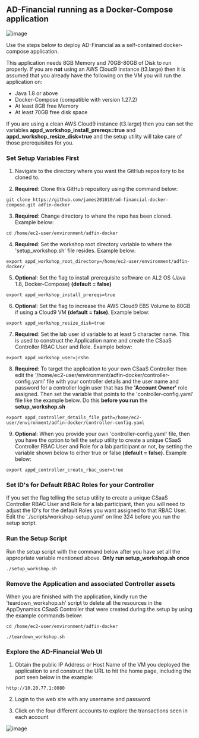 ## AD-Financial running as a Docker-Compose application

![image](https://github.com/james201010/ad-financial-docker-compose/assets/7450910/34964057-7682-4478-9cc2-502bb89ba90f)

Use the steps below to deploy AD-Financial as a self-contained docker-compose application.

This application needs 8GB Memory and 70GB-80GB of Disk to run properly.  If you are **not** using an AWS Cloud9 instance (t3.large) then it is assumed that you already have the following on the VM you will run the application on:

- Java 1.8 or above
- Docker-Compose (compatible with version 1.27.2)
- At least 8GB free Memory
- At least 70GB free disk space

If you are using a clean AWS Cloud9 instance (t3.large) then you can set the variables **appd_workshop_install_prereqs=true** and **appd_workshop_resize_disk=true** and the setup utility will take care of those prerequisites for you.

### Set Setup Variables First

1. Navigate to the directory where you want the GitHub repository to be cloned to.

2. **Required**: Clone this GitHub repository using the command below:

```
git clone https://github.com/james201010/ad-financial-docker-compose.git adfin-docker
```

3. **Required**: Change directory to where the repo has been cloned.  Example below:

```
cd /home/ec2-user/environment/adfin-docker
```

4. **Required**: Set the workshop root directory variable to where the 'setup_workshop.sh' file resides.  Example below:

```
export appd_workshop_root_directory=/home/ec2-user/environment/adfin-docker/
```

5. **Optional**: Set the flag to install prerequisite software on AL2 OS (Java 1.8, Docker-Compose) **(default = false)**

```
export appd_workshop_install_prereqs=true
```

6. **Optional**: Set the flag to increase the AWS Cloud9 EBS Volume to 80GB if using a Cloud9 VM **(default = false)**.  Example below:

```
export appd_workshop_resize_disk=true
```

7. **Required**: Set the lab user id variable to at least 5 character name. This is used to construct the Application name and create the CSaaS Controller RBAC User and Role.  Example below:
```
export appd_workshop_user=jrshn
```

8. **Required**: To target the application to your own CSaaS Controller then edit the '/home/ec2-user/environment/adfin-docker/controller-config.yaml' file with your controller details and the user name and password for a controller login user that has the **'Account Owner'** role assigned.  Then set the variable that points to the 'controller-config.yaml' file like the example below. Do this **before you run** the **setup_workshop.sh**

```
export appd_controller_details_file_path=/home/ec2-user/environment/adfin-docker/controller-config.yaml
```

9. **Optional**: When you provide your own 'controller-config.yaml' file, then you have the option to tell the setup utility to create a unique CSaaS Controller RBAC User and Role for a lab participant or not, by setting the variable shown below to either true or false **(default = false)**.  Example below:

```
export appd_controller_create_rbac_user=true
```
### Set ID's for Default RBAC Roles for your Controller

If you set the flag telling the setup utility to create a unique CSaaS Controller RBAC User and Role for a lab participant, then you will need to adjust the ID's for the default Roles you want assigned to that RBAC User.  Edit the './scripts/workshop-setup.yaml' on line 324 before you run the setup script.


### Run the Setup Script
Run the setup script with the command below after you have set all the appropriate variable mentioned above.  **Only run setup_workshop.sh once**

```
./setup_workshop.sh
```


### Remove the Application and associated Controller assets
When you are finished with the application, kindly run the 'teardown_workshop.sh' script to delete all the resources in the AppDynamics CSaaS Controller that were created during the setup by using the example commands below:

```
cd /home/ec2-user/environment/adfin-docker

./teardown_workshop.sh
```

### Explore the AD-Financial Web UI

1. Obtain the public IP Address or Host Name of the VM you deployed the application to and construct the URL to hit the home page, including the port seen below in the example:

```
http://10.20.77.1:8080
```

2. Login to the web site with any username and password

3. Click on the four different accounts to explore the transactions seen in each account



![image](https://github.com/james201010/ad-financial-docker-compose/assets/7450910/272134c7-0fab-45e5-8d5e-d1415dd788fb)
